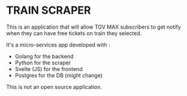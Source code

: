 # TRAIN SCRAPER

This is an application that will allow TGV MAX subscribers to get notify when they can have free tickets on train they selected.

It's a micro-services app developed with :
  - Golang for the backend
  - Python for the scraper
  - Svelte (JS) for the frontend
  - Postgres for the DB (might change)

This is not an open source application.
